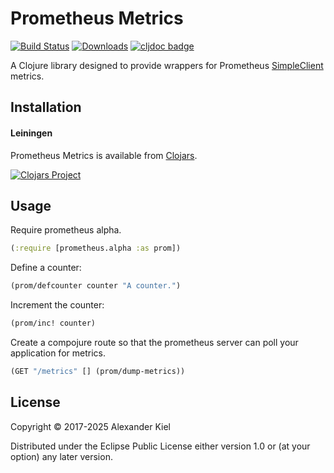 # Prometheus Metrics

[![Build Status](https://github.com/alexanderkiel/prom-metrics/workflows/Build/badge.svg)](https://github.com/alexanderkiel/prom-metrics/actions)
[![Downloads](https://versions.deps.co/alexanderkiel/prom-metrics/downloads.svg)](https://versions.deps.co/alexanderkiel/prom-metrics)
[![cljdoc badge](https://cljdoc.xyz/badge/prom-metrics/prom-metrics)](https://cljdoc.xyz/d/prom-metrics/prom-metrics/CURRENT)

A Clojure library designed to provide wrappers for Prometheus [SimpleClient](https://github.com/prometheus/client_java) metrics.

## Installation

#### Leiningen

Prometheus Metrics is available from [Clojars](https://clojars.org/prom-metrics/prom-metrics).

[![Clojars Project](http://clojars.org/prom-metrics/prom-metrics/latest-version.svg)](https://clojars.org/prom-metrics/prom-metrics)

## Usage

Require prometheus alpha.

```clojure
(:require [prometheus.alpha :as prom])
```

Define a counter:

```clojure
(prom/defcounter counter "A counter.")
```

Increment the counter:

```clojure
(prom/inc! counter)
```

Create a compojure route so that the prometheus server can poll your application for metrics.

```clojure
(GET "/metrics" [] (prom/dump-metrics))
```

## License

Copyright © 2017-2025 Alexander Kiel

Distributed under the Eclipse Public License either version 1.0 or (at
your option) any later version.
